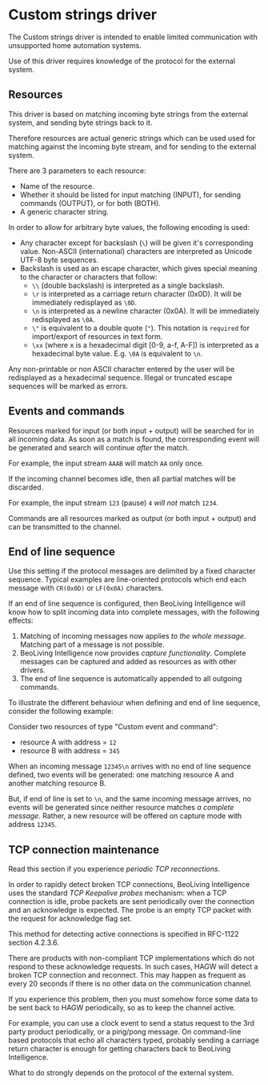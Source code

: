 Custom strings driver
=====================

The Custom strings driver is intended to enable limited communication
with unsupported home automation systems.

Use of this driver requires knowledge of the protocol for the external
system.

Resources
---------

This driver is based on matching incoming byte strings from the external
system, and sending byte strings back to it.

Therefore resources are actual generic strings which can be used used
for matching against the incoming byte stream, and for sending to the
external system.

There are 3 parameters to each resource:

-   Name of the resource.
-   Whether it should be listed for input matching (INPUT), for
    sending commands (OUTPUT), or for both (BOTH).
-   A generic character string.

In order to allow for arbitrary byte values, the following encoding is
used:

-   Any character except for backslash (`\`) will be given it's
    corresponding value. Non-ASCII (international) characters are
    interpreted as Unicode UTF-8 byte sequences.
-   Backslash is used as an escape character, which gives special
    meaning to the character or characters that follow:
    -   `\\` (double backslash) is interpreted as a single backslash.
    -   `\r` is interpreted as a carriage return character (0x0D). It
        will be immediately redisplayed as `\0D`.
    -   `\n` is interpreted as a newline character (0x0A). It will be
        immediately redisplayed as `\0A`.
    -   `\"` is equivalent to a double quote (`"`). This notation is
        `required` for import/export of resources in text form.
    -   `\xx` (where x is a hexadecimal digit [0-9, a-f, A-F]) is
        interpreted as a hexadecimal byte value. E.g. `\0A` is
        equivalent to `\n`.

Any non-printable or non ASCII character entered by the user will be
redisplayed as a hexadecimal sequence. Illegal or truncated escape
sequences will be marked as errors.

Events and commands
-------------------

Resources marked for input (or both input + output) will be searched for
in all incoming data. As soon as a match is found, the corresponding
event will be generated and search will continue *after* the match.

For example, the input stream `AAAB` will match `AA` only once.

If the incoming channel becomes idle, then all partial matches will be
discarded.

For example, the input stream `123` (pause) `4` *will not* match `1234`.

Commands are all resources marked as output (or both input + output)
and can be transmitted to the channel.

End of line sequence
--------------------
Use this setting if the protocol messages are delimited by a fixed
character sequence. Typical examples are line-oriented
protocols which end each message with `CR(0x0D)` or `LF(0x0A)`
characters.

If an end of line sequence is configured, then BeoLiving Intelligence will
know how to split incoming data into complete messages, with the
following effects:

1. Matching of incoming messages now applies *to the whole message*.
   Matching part of a message is not possible.
2. BeoLiving Intelligence now provides *capture functionality*. Complete
   messages can be captured and added as resources as with other drivers.
3. The end of line sequence is automatically appended to all outgoing
   commands.

To illustrate the different behaviour when defining and end of line
sequence, consider the following example:

Consider two resources of type "Custom event and command":

- resource A with address = `12`
- resource B with address = `345`

When an incoming message `12345\n` arrives with no end of line
sequence defined, two events will be generated: one matching
resource A and another matching resource B.

But, if end of line is set to `\n`, and the same incoming message
arrives, no events will be generated since neither resource matches *a
complete message*. Rather, a new resource will be offered on capture
mode with address `12345`.

TCP connection maintenance
--------------------------

Read this section if you experience *periodic TCP reconnections*.

In order to rapidly detect broken TCP connections, BeoLiving Intelligence uses the
standard *TCP Keepalive probes* mechanism: when a TCP connection is
idle, probe packets are sent periodically over the connection and an
acknowledge is expected. The probe is an empty TCP packet with the
request for acknowledge flag set.

This method for detecting active connections is specified in RFC-1122
section 4.2.3.6.

There are products with non-compliant TCP implementations which do not
respond to these acknowledge requests. In such cases, HAGW will detect a
broken TCP connection and reconnect. This may happen as frequent as
every 20 seconds if there is no other data on the communication channel.

If you experience this problem, then you must somehow force some data to
be sent back to HAGW periodically, so as to keep the channel active.

For example, you can use a clock event to send a status request to the 3rd
party product periodically, or a ping/pong message. On command-line based
protocols that echo all characters typed, probably sending a carriage
return character is enough for getting characters back to BeoLiving Intelligence.

What to do strongly depends on the protocol of the external system.
